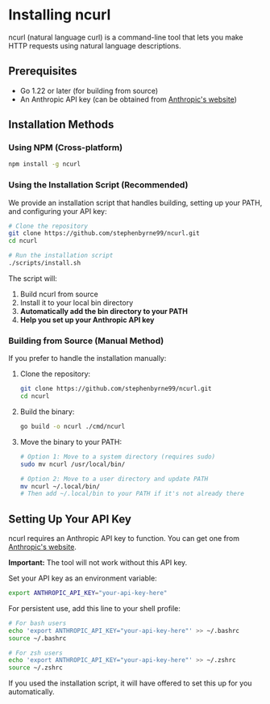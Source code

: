 # Installing ncurl

ncurl (natural language curl) is a command-line tool that lets you make HTTP requests using natural language descriptions.

## Prerequisites

- Go 1.22 or later (for building from source)
- An Anthropic API key (can be obtained from [Anthropic's website](https://console.anthropic.com/))

## Installation Methods

### Using NPM (Cross-platform)

```bash
npm install -g ncurl
```

### Using the Installation Script (Recommended)

We provide an installation script that handles building, setting up your PATH, and configuring your API key:

```bash
# Clone the repository
git clone https://github.com/stephenbyrne99/ncurl.git
cd ncurl

# Run the installation script
./scripts/install.sh
```

The script will:
1. Build ncurl from source
2. Install it to your local bin directory
3. **Automatically add the bin directory to your PATH**
4. **Help you set up your Anthropic API key**

### Building from Source (Manual Method)

If you prefer to handle the installation manually:

1. Clone the repository:
   ```bash
   git clone https://github.com/stephenbyrne99/ncurl.git
   cd ncurl
   ```

2. Build the binary:
   ```bash
   go build -o ncurl ./cmd/ncurl
   ```

3. Move the binary to your PATH:
   ```bash
   # Option 1: Move to a system directory (requires sudo)
   sudo mv ncurl /usr/local/bin/
   
   # Option 2: Move to a user directory and update PATH
   mv ncurl ~/.local/bin/
   # Then add ~/.local/bin to your PATH if it's not already there
   ```

## <a name="api-key-setup"></a>Setting Up Your API Key

ncurl requires an Anthropic API key to function. You can get one from [Anthropic's website](https://console.anthropic.com/).

**Important:** The tool will not work without this API key.

Set your API key as an environment variable:

```bash
export ANTHROPIC_API_KEY="your-api-key-here"
```

For persistent use, add this line to your shell profile:

```bash
# For bash users
echo 'export ANTHROPIC_API_KEY="your-api-key-here"' >> ~/.bashrc
source ~/.bashrc

# For zsh users
echo 'export ANTHROPIC_API_KEY="your-api-key-here"' >> ~/.zshrc
source ~/.zshrc
```

If you used the installation script, it will have offered to set this up for you automatically.
